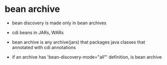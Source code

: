 # bean archive

- bean discovery is made only in bean archives

- cdi beans in JARs, WARs

- bean archive is any archive(jars) that packages java classes that annotated with cdi annotations

- if an archive has 'bean-discovery-mode="all"' definition, is bean archive

